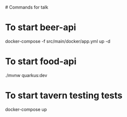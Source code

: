 # Commands for talk

# To start beer-api
docker-compose -f src/main/docker/app.yml up -d

# To start food-api
./mvnw quarkus:dev

# To start tavern testing tests
docker-compose up